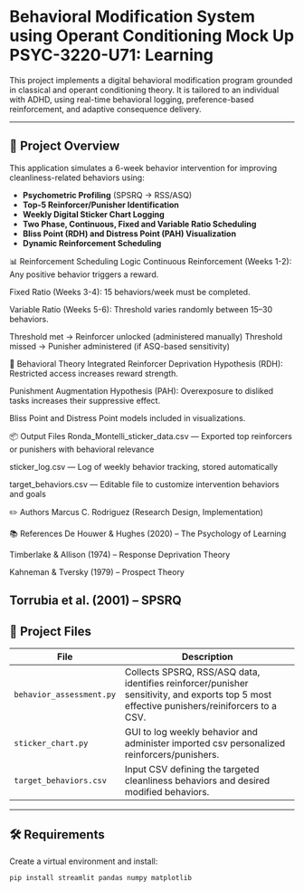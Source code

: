 # Behavioral Modification System using Operant Conditioning Mock Up PSYC-3220-U71: Learning

This project implements a digital behavioral modification program grounded in classical and operant conditioning theory. It is tailored to an individual with ADHD, using real-time behavioral logging, preference-based reinforcement, and adaptive consequence delivery.

---

## 🧠 Project Overview

This application simulates a 6-week behavior intervention for improving cleanliness-related behaviors using:
- **Psychometric Profiling** (SPSRQ → RSS/ASQ)
- **Top-5 Reinforcer/Punisher Identification**
- **Weekly Digital Sticker Chart Logging**
- **Two Phase, Continuous, Fixed and Variable Ratio Scheduling**
- **Bliss Point (RDH) and Distress Point (PAH) Visualization**
- **Dynamic Reinforcement Scheduling**

📊 Reinforcement Scheduling Logic
Continuous Reinforcement (Weeks 1-2): Any positive behavior triggers a reward.

Fixed Ratio (Weeks 3-4): 15 behaviors/week must be completed.

Variable Ratio (Weeks 5-6): Threshold varies randomly between 15–30 behaviors.

Threshold met → Reinforcer unlocked (administered manually)
Threshold missed → Punisher administered (if ASQ-based sensitivity)

🧪 Behavioral Theory Integrated
Reinforcer Deprivation Hypothesis (RDH): Restricted access increases reward strength.

Punishment Augmentation Hypothesis (PAH): Overexposure to disliked tasks increases their suppressive effect.

Bliss Point and Distress Point models included in visualizations.

📦 Output Files
Ronda_Montelli_sticker_data.csv — Exported top reinforcers or punishers with behavioral relevance

sticker_log.csv — Log of weekly behavior tracking, stored automatically

target_behaviors.csv — Editable file to customize intervention behaviors and goals

✏️ Authors
Marcus C. Rodriguez (Research Design, Implementation)

📚 References
De Houwer & Hughes (2020) – The Psychology of Learning

Timberlake & Allison (1974) – Response Deprivation Theory

Kahneman & Tversky (1979) – Prospect Theory

Torrubia et al. (2001) – SPSRQ
---

## 📁 Project Files

| File | Description |
|------|-------------|
| `behavior_assessment.py` | Collects SPSRQ, RSS/ASQ data, identifies reinforcer/punisher sensitivity, and exports top 5 most effective punishers/reiniforcers to a CSV. |
| `sticker_chart.py` | GUI to log weekly behavior and administer imported csv personalized reinforcers/punishers. |
| `target_behaviors.csv` | Input CSV defining the targeted cleanliness behaviors and desired modified behaviors. |

---

## 🛠️ Requirements

Create a virtual environment and install:

```bash
pip install streamlit pandas numpy matplotlib

